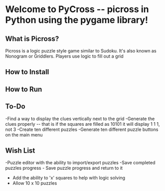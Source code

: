# Welcome to PyCross -- picross in Python using the pygame library!

## What is Picross?
Picross is a logic puzzle style game similar to Sudoku. It's also known as Nonogram or Griddlers.  Players use logic to fill out a grid


## How to Install


## How to Run

## To-Do
-Find a way to display the clues vertically next to the grid
-Generate the clues properly -- that is if the squares are filled as 10101 it will display 1 1 1, not 3
-Create ten different puzzles
-Generate ten different puzzle buttons on the main menu

## Wish List
-Puzzle editor with the ability to import/export puzzles
-Save completed puzzles progress
    - Save puzzle progress and return to it
- Add the ability to 'x' squares to help with logic solving
- Allow 10 x 10 puzzles